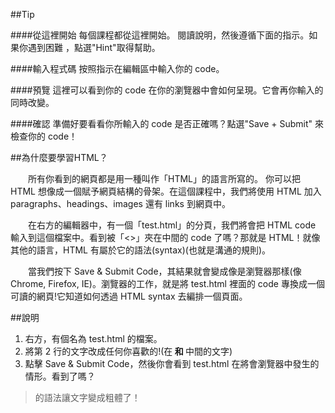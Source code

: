 ##Tip

####從這裡開始
每個課程都從這裡開始。 閱讀說明，然後遵循下面的指示。如果你遇到困難 ，點選"Hint"取得幫助。

####輸入程式碼
按照指示在編輯區中輸入你的 code。

####預覽
這裡可以看到你的 code 在你的瀏覽器中會如何呈現。它會再你輸入的同時改變。

####確認
準備好要看看你所輸入的 code 是否正確嗎？點選"Save + Submit" 來檢查你的 code！

##為什麼要學習HTML？

　　所有你看到的網頁都是用一種叫作「HTML」的語言所寫的。
你可以把 HTML 想像成一個賦予網頁結構的骨架。在這個課程中，我們將使用 HTML 加入 paragraphs、headings、images 還有 links 到網頁中。

　　在右方的編輯器中，有一個「test.html」的分頁，我們將會把 HTML code 輸入到這個檔案中。看到被「<>」夾在中間的 code 了嗎？那就是 HTML！就像其他的語言，HTML 有屬於它的語法(syntax)(也就是溝通的規則)。

　　當我們按下 Save & Submit Code，其結果就會變成像是瀏覽器那樣(像 Chrome, Firefox, IE)。瀏覽器的工作，就是將 test.html 裡面的 code 專換成一個可讀的網頁!它知道如何透過 HTML syntax 去編排一個頁面。

##說明

1. 右方，有個名為 test.html 的檔案。
2. 將第 2 行的文字改成任何你喜歡的!(在<strong> 和 </strong> 中間的文字)
3. 點擊 Save & Submit Code，然後你會看到 test.html 在將會瀏覽器中發生的情形。看到了嗎？
><strong></strong>
的語法讓文字變成粗體了！
